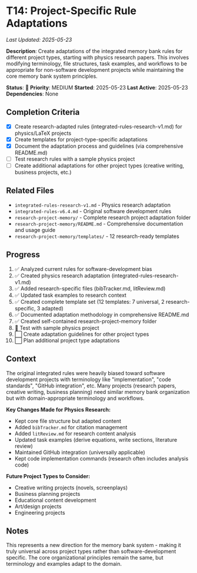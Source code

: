 # T14: Project-Specific Rule Adaptations
*Last Updated: 2025-05-23*

**Description**: Create adaptations of the integrated memory bank rules for different project types, starting with physics research papers. This involves modifying terminology, file structures, task examples, and workflows to be appropriate for non-software development projects while maintaining the core memory bank system principles.

**Status**: 🔄 **Priority**: MEDIUM
**Started**: 2025-05-23
**Last Active**: 2025-05-23
**Dependencies**: None

## Completion Criteria
- [x] Create research-adapted rules (integrated-rules-research-v1.md) for physics/LaTeX projects
- [x] Create templates for project-type-specific adaptations
- [x] Document the adaptation process and guidelines (via comprehensive README.md)
- [ ] Test research rules with a sample physics project
- [ ] Create additional adaptations for other project types (creative writing, business projects, etc.)

## Related Files
- `integrated-rules-research-v1.md` - Physics research adaptation
- `integrated-rules-v6.4.md` - Original software development rules
- `research-project-memory/` - Complete research project adaptation folder
- `research-project-memory/README.md` - Comprehensive documentation and usage guide
- `research-project-memory/templates/` - 12 research-ready templates

## Progress
1. ✅ Analyzed current rules for software-development bias
2. ✅ Created physics research adaptation (integrated-rules-research-v1.md)
3. ✅ Added research-specific files (bibTracker.md, litReview.md)
4. ✅ Updated task examples to research context
5. ✅ Created complete template set (12 templates: 7 universal, 2 research-specific, 3 adapted)
6. ✅ Documented adaptation methodology in comprehensive README.md
7. ✅ Created self-contained research-project-memory folder
8. 🔄 Test with sample physics project
9. ⬜ Create adaptation guidelines for other project types
10. ⬜ Plan additional project type adaptations

## Context
The original integrated rules were heavily biased toward software development projects with terminology like "implementation", "code standards", "GitHub integration", etc. Many projects (research papers, creative writing, business planning) need similar memory bank organization but with domain-appropriate terminology and workflows.

**Key Changes Made for Physics Research:**
- Kept core file structure but adapted content
- Added `bibTracker.md` for citation management
- Added `litReview.md` for research content analysis
- Updated task examples (derive equations, write sections, literature review)
- Maintained GitHub integration (universally applicable)
- Kept code implementation commands (research often includes analysis code)

**Future Project Types to Consider:**
- Creative writing projects (novels, screenplays)
- Business planning projects
- Educational content development
- Art/design projects
- Engineering projects

## Notes
This represents a new direction for the memory bank system - making it truly universal across project types rather than software-development specific. The core organizational principles remain the same, but terminology and examples adapt to the domain.
